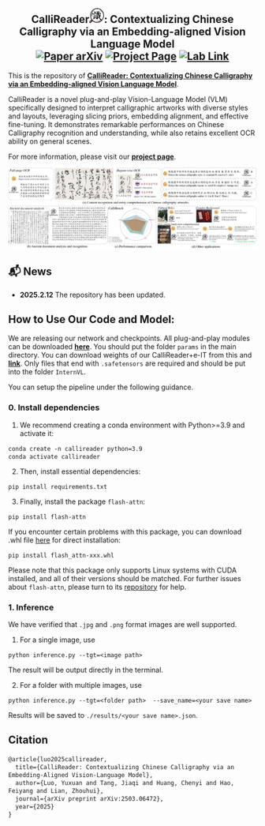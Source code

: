 <h2 align="center">
  <b>CalliReader<img src="imgs\logo.png" alt="Image" width="30" height="30">: Contextualizing Chinese Calligraphy via
an Embedding-aligned Vision Language Model</b>



<div align="center">
    <a href="your arxiv here" target="_blank">
    <img src="https://img.shields.io/badge/Paper-ArXiv-red" alt="Paper arXiv"></a>
    <a href="https://arxiv.org/pdf/2503.06472" target="_blank">
    <img src="https://img.shields.io/badge/Page-CalliReader-blue" alt="Project Page"/></a>
    <a href="your pdf here" target="_blank">
    <img src="https://img.shields.io/badge/Lab-Link-green" alt="Lab Link"></a>
</div>
</h2>

This is the repository of [**CalliReader: Contextualizing Chinese Calligraphy via
an Embedding-aligned Vision Language Model**](https://arxiv.org/pdf/2503.06472).

CalliReader is a novel plug-and-play Vision-Language Model (VLM) specifically designed to interpret calligraphic artworks with diverse styles and layouts, leveraging slicing priors, embedding alignment, and effective fine-tuning. It demonstrates remarkable performances on Chinese Calligraphy recognition and understanding, while also retains excellent OCR ability on general scenes.

For more information, please visit our [**project page**](https://your_page_here/).

![teaser](imgs/teaser.png)

## 📬 News
- **2025.2.12** The repository has been updated.

## How to Use Our Code and Model:
We are releasing our network and checkpoints. All plug-and-play modules can be downloaded [**here**](https://drive.google.com/file/d/1tZxMAACSEICF-lfEZRIFRnnP_Udw-TAU/view?usp=drive_link). You should put the folder ```params``` in the main directory. You can download weights of our CalliReader+e-IT from this and [**link**](https://huggingface.co/gtang666/CalliReader_eval/tree/main). Only files that end with ```.safetensors``` are required and should be put into the folder ```InternVL```.

You can setup the pipeline under the following guidance.

### 0. Install dependencies
1. We recommend creating a conda environment with Python>=3.9 and activate it:
```
conda create -n callireader python=3.9
conda activate callireader
```
2. Then, install essential dependencies:
```
pip install requirements.txt
```
3. Finally, install the package ```flash-attn```:
```
pip install flash-attn
```
If you encounter certain problems with this package, you can download .whl file [here](https://github.com/Dao-AILab/flash-attention/releases) for direct installation:
```
pip install flash_attn-xxx.whl
```
Please note that this package only supports Linux systems with CUDA installed, and all of their versions should be matched. For further issues about ```flash-attn```, please turn to its [repository](https://github.com/Dao-AILab/flash-attention) for help. 

### 1. Inference
We have verified that ```.jpg``` and ```.png``` format images are well supported.

1. For a single image, use
```
python inference.py --tgt=<image path> 
```
The result will be output directly in the terminal.

2. For a folder with multiple images, use
```
python inference.py --tgt=<folder path>  --save_name=<your save name>
```
Results will be saved to ```./results/<your save name>.json```.

## Citation
```
@article{luo2025callireader,
  title={CalliReader: Contextualizing Chinese Calligraphy via an Embedding-Aligned Vision-Language Model},
  author={Luo, Yuxuan and Tang, Jiaqi and Huang, Chenyi and Hao, Feiyang and Lian, Zhouhui},
  journal={arXiv preprint arXiv:2503.06472},
  year={2025}
}
```
